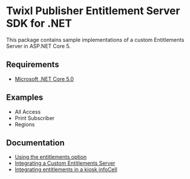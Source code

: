 # Twixl Publisher Entitlement Server SDK for .NET

This package contains sample implementations of a custom Entitlements Server in ASP.NET Core 5.

## Requirements

* [Microsoft .NET Core 5.0](https://dotnet.microsoft.com/download/dotnet/5.0)

## Examples

* All Access
* Print Subscriber
* Regions

## Documentation

* [Using the entitlements option](https://help.twixlmedia.com/hc/en-us/articles/115000739405-Using-the-Entitlements-option)
* [Integrating a Custom Entitlements Server](https://help.twixlmedia.com/hc/en-us/articles/115000732265-Integrating-a-Custom-Entitlements-Server)
* [Integrating entitlements in a kiosk infoCell](https://help.twixlmedia.com/hc/en-us/articles/115000739705)

